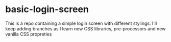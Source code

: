 # basic-login-screen
This is a repo containing a simple login screen with different stylings. I'll keep adding branches as I learn new CSS libraries, pre-processors and new vanilla CSS propreties
